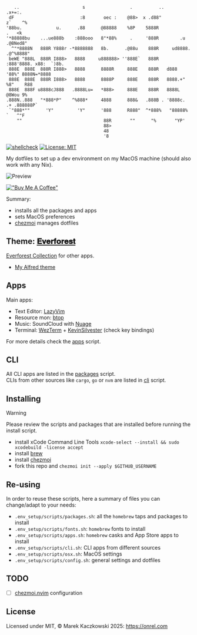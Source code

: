 ```text
   ..                        s                 .          ..               .x+=:.
 dF                         :8       oec :    @88>  x .d88"               z`    ^%
'88bu.             u.      .88      @88888    %8P    5888R                   .   <k
'*88888bu    ...ue888b    :888ooo   8"*88%     .     '888R        .u       .@8Ned8"
  ^"*8888N   888R Y888r -*8888888   8b.      .@88u    888R     ud8888.   .@^%8888"
 beWE "888L  888R I888>   8888     u888888> ''888E`   888R   :888'8888. x88:  `)8b.
 888E  888E  888R I888>   8888      8888R     888E    888R   d888 '88%" 8888N=*8888
 888E  888E  888R I888>   8888      8888P     888E    888R   8888.+"     %8"    R88
 888E  888F u8888cJ888   .8888Lu=   *888>     888E    888R   8888L        @8Wou 9%
.888N..888   "*888*P"    ^%888*     4888      888&   .888B . '8888c. .+ .888888P`
 `"888*""      'Y"         'Y"      '888      R888"  ^*888%   "88888%   `   ^"F
    ""                               88R       ""      "%       "YP'
                                     88>
                                     48
                                     '8
```

[![shellcheck](https://github.com/marekkaczkowski/dotfiles/actions/workflows/shellcheck.yml/badge.svg)](https://github.com/marekkaczkowski/dotfiles/actions/workflows/shellcheck.yml)
[![License: MIT](https://img.shields.io/badge/License-MIT-yellow.svg)](https://opensource.org/licenses/MIT)

My dotfiles to set up a dev environment on my MacOS machine (should also work with any Nix).

![Preview](./Screenshot.png)

[!["Buy Me A Coffee"](https://www.buymeacoffee.com/assets/img/custom_images/orange_img.png)](https://buymeacoffee.com/marekkaczkowski)

Summary:

- installs all the packages and apps
- sets MacOS preferences
- [chezmoi](https://www.chezmoi.io/) manages dotfiles

## Theme: [𝐄𝐯𝐞𝐫𝐟𝐨𝐫𝐞𝐬𝐭](https://github.com/sainnhe/everforest)

[Everforest Collection](https://github.com/neuromaancer/everforest_collection) for other apps.

- [My Alfred theme](https://www.alfredapp.com/extras/theme/ARKIhLkOoh/)

## Apps

Main apps:

- Text Editor: [LazyVim](https://www.lazyvim.org/)
- Resource mon: [btop](https://github.com/aristocratos/btop)
- Music: SoundCloud with [Nuage](https://github.com/lbrndnr/nuage-macos)
- Terminal: [WezTerm](https://wezfurlong.org/wezterm/) + [KevinSilvester](https://github.com/KevinSilvester/wezterm-config) (check key bindings)

For more details check the [apps](./dot_env_setup/scripts/apps.sh) script.

## CLI

All CLI apps are listed in the [packages](./dot_env_setup/scripts/packages.sh) script.\
CLIs from other sources like `cargo`, `go` or `nvm` are listed in [cli](./dot_env_setup/scripts/cli.sh) script.

## Installing

> [!WARNING]
> Please review the scripts and packages that are installed before running the install script.

- install xCode Command Line Tools `xcode-select --install && sudo xcodebuild -license accept`
- install [brew](https://www.brew.sh/)
- install [chezmoi](https://www.chezmoi.io/)
- fork this repo and `chezmoi init --apply $GITHUB_USERNAME`

## Re-using

In order to reuse these scripts, here a summary of files you can change/adapt to your needs:

- `.env_setup/scripts/packages.sh`: all the `homebrew` taps and packages to install
- `.env_setup/scripts/fonts.sh`: `homebrew` fonts to install
- `.env_setup/scripts/apps.sh`: `homebrew` casks and App Store apps to install
- `.env_setup/scripts/cli.sh`: CLI apps from different sources
- `.env_setup/scripts/osx.sh`: MacOS settings
- `.env_setup/scripts/config.sh`: general settings and dotfiles

## TODO

- [ ] [chezmoi.nvim](https://github.com/xvzc/chezmoi.nvim) configuration

## License

Licensed under MIT, © Marek Kaczkowski 2025: <https://onrel.com>
